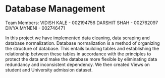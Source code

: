 # Database Management
Team Members:
VIDISH KALE - 002194756
DARSHIT SHAH - 002762097
DIVYA MYNENI - 002746471

In this project we have implemented data cleaning, data scraping and database normalization. Database normalization is a method of organizing the structure of database. This entails building tables and establishing the relationship between these tables in accordance with the principles to protect the data and make the database more flexible by eliminating data redundancy and inconsistent dependency. We then created Views on student and University admission dataset. 
